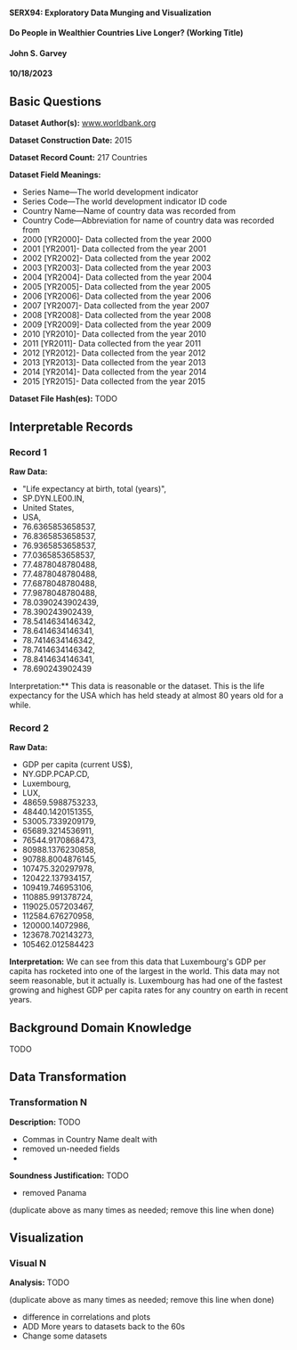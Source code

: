 #### SERX94: Exploratory Data Munging and Visualization
#### Do People in Wealthier Countries Live Longer? (Working Title)
#### John S. Garvey
#### 10/18/2023

## Basic Questions
**Dataset Author(s):** www.worldbank.org

**Dataset Construction Date:** 2015

**Dataset Record Count:** 217 Countries

**Dataset Field Meanings:**
 - Series Name—The world development indicator
 - Series Code—The world development indicator ID code
 - Country Name—Name of country data was recorded from
 - Country Code—Abbreviation for name of country data was recorded from
 - 2000 [YR2000]- Data collected from the year 2000 
 - 2001 [YR2001]- Data collected from the year 2001 
 - 2002 [YR2002]- Data collected from the year 2002 
 - 2003 [YR2003]- Data collected from the year 2003 
 - 2004 [YR2004]- Data collected from the year 2004 
 - 2005 [YR2005]- Data collected from the year 2005 
 - 2006 [YR2006]- Data collected from the year 2006 
 - 2007 [YR2007]- Data collected from the year 2007 
 - 2008 [YR2008]- Data collected from the year 2008 
 - 2009 [YR2009]- Data collected from the year 2009 
 - 2010 [YR2010]- Data collected from the year 2010 
 - 2011 [YR2011]- Data collected from the year 2011 
 - 2012 [YR2012]- Data collected from the year 2012 
 - 2013 [YR2013]- Data collected from the year 2013 
 - 2014 [YR2014]- Data collected from the year 2014 
 - 2015 [YR2015]- Data collected from the year 2015 

**Dataset File Hash(es):** TODO

## Interpretable Records
### Record 1
**Raw Data:** 
 - "Life expectancy at birth, total (years)",
 - SP.DYN.LE00.IN,
 - United States,
 - USA,
 - 76.6365853658537,
 - 76.8365853658537,
 - 76.9365853658537,
 - 77.0365853658537,
 - 77.4878048780488,
 - 77.4878048780488,
 - 77.6878048780488,
 - 77.9878048780488,
 - 78.0390243902439,
 - 78.390243902439,
 - 78.5414634146342,
 - 78.6414634146341,
 - 78.7414634146342,
 - 78.7414634146342,
 - 78.8414634146341,
 - 78.690243902439

Interpretation:** This data is reasonable or the dataset. This is the life expectancy for the 
USA which has held steady at almost 80 years old for a while.

### Record 2
**Raw Data:** 
 - GDP per capita (current US$),
 - NY.GDP.PCAP.CD,
 - Luxembourg,
 - LUX,
 - 48659.5988753233,
 - 48440.1420151355,
 - 53005.7339209179,
 - 65689.3214536911,
 - 76544.9170868473,
 - 80988.1376230858,
 - 90788.8004876145,
 - 107475.320297978,
 - 120422.137934157,
 - 109419.746953106,
 - 110885.991378724,
 - 119025.057203467,
 - 112584.676270958,
 - 120000.14072986,
 - 123678.702143273,
 - 105462.012584423

**Interpretation:** We can see from this data that Luxembourg's GDP per capita has rocketed into one of the
largest in the world. This data may not seem reasonable, but it actually is. Luxembourg has had one of the fastest 
growing and highest GDP per capita rates for any country on earth in recent years.

## Background Domain Knowledge
TODO

## Data Transformation
### Transformation N
**Description:** TODO
- Commas in Country Name dealt with
- removed un-needed fields
- 
**Soundness Justification:** TODO
- removed Panama

(duplicate above as many times as needed; remove this line when done)


## Visualization
### Visual N
**Analysis:** TODO

(duplicate above as many times as needed; remove this line when done)

- difference in correlations and plots
- ADD More years to datasets back to the 60s
- Change some datasets